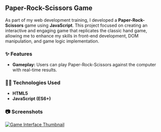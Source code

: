 ## Paper-Rock-Scissors Game
As part of my web development training, I developed a **Paper-Rock-Scissors** game using **JavaScript**. This project focused on creating an interactive and engaging game that replicates the classic hand game, allowing me to enhance my skills in front-end development, DOM manipulation, and game logic implementation.

### ✨ Features

- **Gameplay:** Users can play Paper-Rock-Scissors against the computer with real-time results.

### 🧑‍💻 Technologies Used

- **HTML5**
- **JavaScript (ES6+)**

### 📷 Screenshots
[![Game Interface Thumbnail](https://github.com/inna-shchokina/Paper-rock-scissors/blob/master/Screen_Paper-rock-scissors/Screen_Paper-rock-scissors_small.jpg?raw=true)](https://github.com/inna-shchokina/Paper-rock-scissors/blob/master/Screen_Paper-rock-scissors/Screen_Paper-rock-scissors_big.jpg?raw=true)


